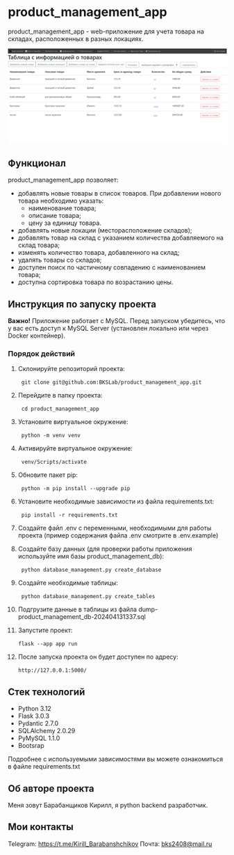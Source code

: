 # product_management_app
product_management_app - web-приложение для учета товара на складах, расположенных в разных локациях.

![скриншот страницы приложения](/images/main_page.png)

## Функционал
product_management_app позволяет:
- добавлять новые товары в список товаров. При добавлении нового товара необходимо указать:
    - наименование товара;
    - описание товара;
    - цену за единицу товара.
- добавлять новые локации (месторасположение складов);
- добавлять товар на склад с указанием количества добавляемого на склад товара;
- изменять количество товара, добавленного на склад;
- удалять товары со складов;
- доступен поиск по частичному совпадению с наименованием товара;
- доступна сортировка товара по возрастанию цены.

## Инструкция по запуску проекта 

**Важно!** Приложение работает с MySQL. Перед запуском убедитесь, что у вас есть доступ к MySQL Server (установлен локально или через Docker контейнер).

### Порядок действий

1. Склонируйте репозиторий проекта:

        git clone git@github.com:BKSLab/product_management_app.git

2. Перейдите в папку проекта:
    
        cd product_management_app

3. Установите виртуальное окружение:

        python -m venv venv

4. Активируйте виртуальное окружение:

    	venv/Scripts/activate

5. Обновите пакет pip:

    	python -m pip install --upgrade pip

6. Установите необходимые зависимости из файла requirements.txt:

    	pip install -r requirements.txt

7. Создайте файл .env с переменными, необходимыми для работы проекта (пример содержания файла .env смотрите в .env.example)
8. Создайте базу данных (для проверки работы приложения используйте имя базы product_management_db):
	
        python database_management.py create_database

9. Создайте необходимые таблицы:

    	python database_management.py create_tables

10. Подгрузите данные в таблицы из файла dump-product_management_db-202404131337.sql

11. Запустите проект:

    	flask --app app run

12. После запуска проекта он будет доступен по адресу:
	
        http://127.0.0.1:5000/

## Стек технологий
- Python 3.12
- Flask 3.0.3
- Pydantic 2.7.0
- SQLAlchemy 2.0.29
- PyMySQL 1.1.0
- Bootsrap

Подробнее с используемыми зависимостями вы можете ознакомиться в файле requirements.txt

## Об авторе проекта
Меня зовут Барабанщиков Кирилл, я python backend разработчик.

## Мои контакты
Telegram: https://t.me/Kirill_Barabanshchikov
Почта: bks2408@mail.ru
